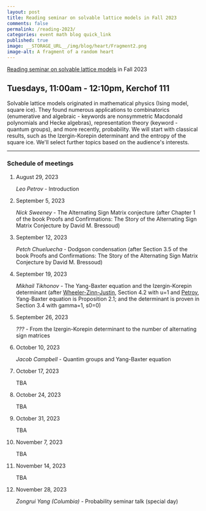 ```yaml
---
layout: post
title: Reading seminar on solvable lattice models in Fall 2023
comments: false
permalink: /reading-2023/
categories: event math blog quick_link
published: true
image: __STORAGE_URL__/img/blog/heart/Fragment2.png
image-alt: A fragment of a random heart
---
```


<div><a href="{{site.url}}/reading-2023/">Reading seminar on solvable lattice models</a> in Fall 2023</div>
<!--more-->

<h2 class="mt-4 mb-3">Tuesdays, 11:00am - 12:10pm, Kerchof 111</h2>

Solvable lattice models originated in mathematical physics (Ising model, square ice). They found numerous applications to combinatorics (enumerative and algebraic - keywords are nonsymmetric Macdonald polynomials and Hecke algebras), representation theory (keyword - quantum groups), and more recently, probability. We will start with classical results, such as the Izergin-Korepin determinant and the entropy of the square ice. We'll select further topics based on the audience's interests.

---

### Schedule of meetings

1. August 29, 2023
    
    *Leo Petrov* - Introduction 

2. September 5, 2023 

    *Nick Sweeney* - The Alternating Sign Matrix conjecture (after Chapter 1 of the book Proofs and Confirmations: The Story of the Alternating Sign Matrix Conjecture by David M. Bressoud)

3. September 12, 2023 

    *Petch Chueluecha* - Dodgson condensation (after Section 3.5 of the book Proofs and Confirmations: The Story of the Alternating Sign Matrix Conjecture by David M. Bressoud)

4. September 19, 2023 

    *Mikhail Tikhonov* - The Yang-Baxter equation and the Izergin-Korepin determinant (after [Wheeler-Zinn-Justin](https://arxiv.org/abs/1508.02236v2), Section 4.2 with u=1 and [Petrov](https://arxiv.org/abs/2007.10886), Yang-Baxter equation is Proposition 2.1; and the determinant is proven in Section 3.4 with gamma=1, s0=0)

5. September 26, 2023

    *???* - From the Izergin-Korepin determinant to the number of alternating sign matrices 

6. October 10, 2023

    *Jacob Campbell* - Quantim groups and Yang-Baxter equation

7. October 17, 2023

    TBA

8. October 24, 2023

    TBA

9. October 31, 2023

    TBA

10. November 7, 2023

    TBA

11. November 14, 2023

    TBA

12. November 28, 2023

    *Zongrui Yang (Columbia)* - Probability seminar talk (special day)

